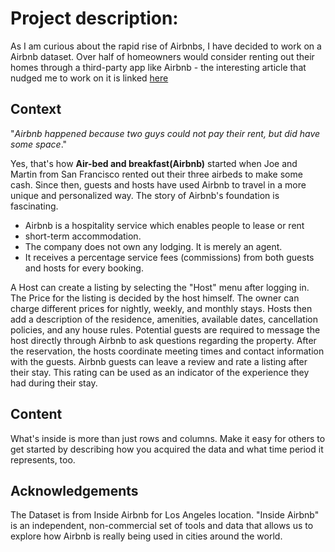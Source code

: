 # Project description:

As I am curious about the rapid rise of Airbnbs, I have decided to work on a Airbnb dataset. Over half of homeowners would consider renting out their homes through a third-party app like Airbnb - the interesting article that nudged me to work on it is linked [here](https://listwithclever.com/research/airbnb-vs-hotels-study/)

## Context
"*Airbnb happened because two guys could not pay their rent, but did have some space*."

Yes, that's how **Air-bed and breakfast(Airbnb)** started when Joe and Martin from San Francisco rented out their three airbeds to make some cash. Since then, guests and hosts have used Airbnb to travel in a more unique and personalized way. The story of Airbnb's foundation is fascinating.

* Airbnb is a hospitality service which enables people to lease or rent
* short-term accommodation.
* The company does not own any lodging. It is merely an agent.
* It receives a percentage service fees (commissions) from both guests and hosts for every booking.

A Host can create a listing by selecting the "Host" menu after logging in. The Price for the listing is decided by the host himself. The owner can charge different prices for nightly, weekly, and monthly stays. Hosts then add a description of the residence, amenities, available dates, cancellation policies, and any house rules. Potential guests are required to message the host directly through Airbnb to ask questions regarding the property. After the reservation, the hosts coordinate meeting times and contact information with the guests. Airbnb guests can leave a review and rate a listing after their stay. This rating can be used as an indicator of the experience they had during their stay.

## Content
What's inside is more than just rows and columns. Make it easy for others to get started by describing how you acquired the data and what time period it represents, too.

## Acknowledgements
The Dataset is from Inside Airbnb for Los Angeles location. "Inside Airbnb" is an independent, non-commercial set of tools and data that allows us to explore how Airbnb is really being used in cities around the world. 
